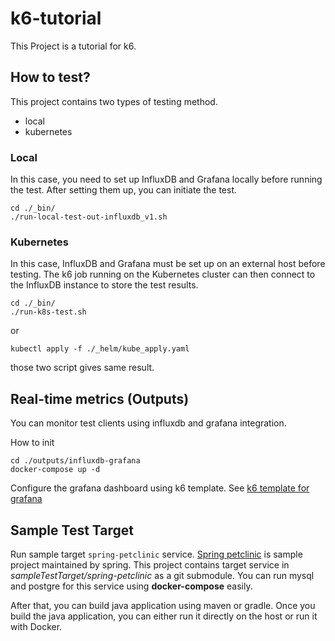 # k6-tutorial
This Project is a tutorial for k6.

## How to test?

This project contains two types of testing method.

* local
* kubernetes

### Local
In this case, you need to set up InfluxDB and Grafana locally before running the test. 
After setting them up, you can initiate the test.
```shell
cd ./_bin/
./run-local-test-out-influxdb_v1.sh
```

### Kubernetes
In this case, InfluxDB and Grafana must be set up on an external host before testing. 
The k6 job running on the Kubernetes cluster can then connect to the InfluxDB instance to store the test results.
```shell
cd ./_bin/
./run-k8s-test.sh
```

or
```shell
kubectl apply -f ./_helm/kube_apply.yaml
```
those two script gives same result.


## Real-time metrics (Outputs)

You can monitor test clients using influxdb and grafana integration.

How to init
```shell
cd ./outputs/influxdb-grafana
docker-compose up -d
```

Configure the grafana dashboard using k6 template. See [k6 template for grafana](https://grafana.com/grafana/dashboards/2587-k6-load-testing-results/)

## Sample Test Target

Run sample target `spring-petclinic` service. [Spring petclinic](https://github.com/spring-projects) is sample project maintained by spring.
This project contains target service in _sampleTestTarget/spring-petclinic_ as a git submodule.
You can run mysql and postgre for this service using **docker-compose** easily.

After that, you can build java application using maven or gradle. Once you build the java application,
you can either run it directly on the host or run it with Docker.